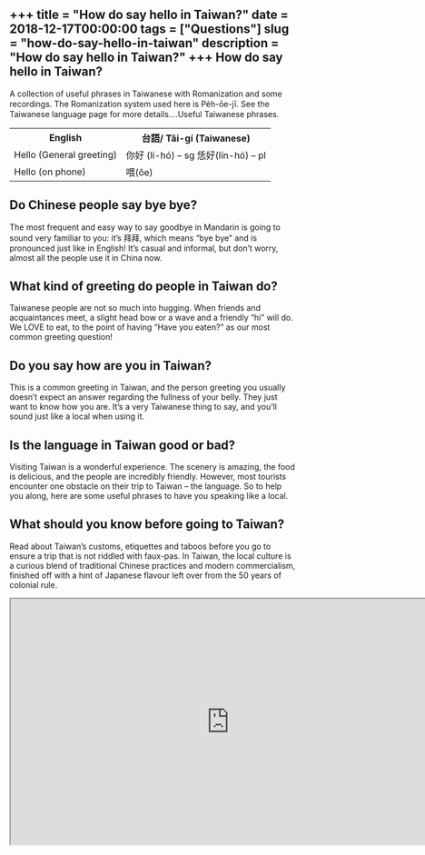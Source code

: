 +++
title = "How do say hello in Taiwan?"
date = 2018-12-17T00:00:00
tags = ["Questions"]
slug = "how-do-say-hello-in-taiwan"
description = "How do say hello in Taiwan?"
+++
How do say hello in Taiwan?
---------------------------

A collection of useful phrases in Taiwanese with Romanization and some recordings. The Romanization system used here is Pe̍h-ōe-jī. See the Taiwanese language page for more details….Useful Taiwanese phrases.

<table><tr><th>English</th><th>台語/ Tâi-gí (Taiwanese)</th></tr><tr><td>Hello (General greeting)</td><td>你好 (lí-hó) – sg 恁好(lín-hó) – pl</td></tr><tr><td>Hello (on phone)</td><td>喂(ôe)</td></tr></table>

Do Chinese people say bye bye?
------------------------------

The most frequent and easy way to say goodbye in Mandarin is going to sound very familiar to you: it’s 拜拜, which means “bye bye” and is pronounced just like in English! It’s casual and informal, but don’t worry, almost all the people use it in China now.

What kind of greeting do people in Taiwan do?
---------------------------------------------

Taiwanese people are not so much into hugging. When friends and acquaintances meet, a slight head bow or a wave and a friendly “hi” will do. We LOVE to eat, to the point of having “Have you eaten?” as our most common greeting question!

Do you say how are you in Taiwan?
---------------------------------

This is a common greeting in Taiwan, and the person greeting you usually doesn’t expect an answer regarding the fullness of your belly. They just want to know how you are. It’s a very Taiwanese thing to say, and you’ll sound just like a local when using it.

Is the language in Taiwan good or bad?
--------------------------------------

Visiting Taiwan is a wonderful experience. The scenery is amazing, the food is delicious, and the people are incredibly friendly. However, most tourists encounter one obstacle on their trip to Taiwan – the language. So to help you along, here are some useful phrases to have you speaking like a local.

What should you know before going to Taiwan?
--------------------------------------------

Read about Taiwan’s customs, etiquettes and taboos before you go to ensure a trip that is not riddled with faux-pas. In Taiwan, the local culture is a curious blend of traditional Chinese practices and modern commercialism, finished off with a hint of Japanese flavour left over from the 50 years of colonial rule.

<iframe allow="accelerometer; autoplay; clipboard-write; encrypted-media; gyroscope; picture-in-picture" allowfullscreen="" class="__youtube_prefs__  epyt-is-override  no-lazyload" data-no-lazy="1" data-origheight="433" data-origwidth="770" data-skipgform_ajax_framebjll="" height="433" id="_ytid_81279" loading="lazy" src="https://www.youtube.com/embed/qiHC-Rfy_so?enablejsapi=1&autoplay=0&cc_load_policy=0&cc_lang_pref=&iv_load_policy=1&loop=0&modestbranding=0&rel=1&fs=1&playsinline=0&autohide=2&theme=dark&color=red&controls=1&" title="YouTube player" width="770"></iframe>